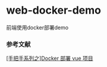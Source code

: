 # web-docker-demo
前端使用docker部署demo

### 参考文献
[[手把手系列之]Docker 部署 vue 项目](https://juejin.cn/post/6844903837774397447#heading-25)